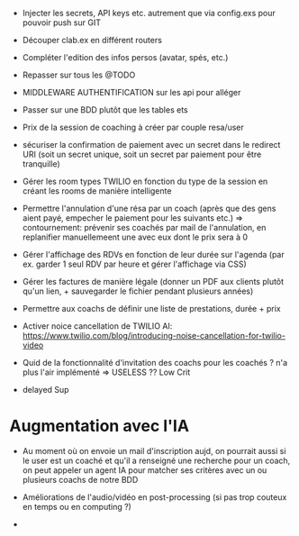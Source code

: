 - Injecter les secrets, API keys etc. autrement que via config.exs pour pouvoir push sur GIT

- Découper clab.ex en différent routers

- Compléter l'edition des infos persos (avatar, spés, etc.)

- Repasser sur tous les @TODO

- MIDDLEWARE AUTHENTIFICATION sur les api pour alléger

- Passer sur une BDD plutôt que les tables ets

- Prix de la session de coaching à créer par couple resa/user

- sécuriser la confirmation de paiement avec un secret dans le redirect URI (soit un secret unique, soit un secret par paiement pour être tranquille)

- Gérer les room types TWILIO en fonction du type de la session en créant les rooms de manière intelligente

- Permettre l'annulation d'une résa par un coach (après que des gens aient payé, empecher le paiement pour les suivants etc.)
=> contournement: prévenir ses coachés par mail de l'annulation, en replanifier manuellemeent une avec eux dont le prix sera à 0

- Gérer l'affichage des RDVs en fonction de leur durée sur l'agenda (par ex. garder 1 seul RDV par heure et gérer l'affichage via CSS)

- Gérer les factures de manière légale (donner un PDF aux clients plutôt qu'un lien, + sauvegarder le fichier pendant plusieurs années)

- Permettre aux coachs de définir une liste de prestations, durée + prix

- Activer noice cancellation de TWILIO AI: https://www.twilio.com/blog/introducing-noise-cancellation-for-twilio-video

- Quid de la fonctionnalité d'invitation des coachs pour les coachés ? n'a plus l'air implémenté => USELESS ?? Low Crit

- delayed Sup

# Augmentation avec l'IA

- Au moment où on envoie un mail d'inscription aujd, on pourrait aussi si le user est un coaché et qu'il a renseigné une recherche pour un coach, on peut appeler un agent IA pour matcher ses critères avec un ou plusieurs coachs de notre BDD 

- Améliorations de l'audio/vidéo en post-processing (si pas trop couteux en temps ou en computing ?)

- 